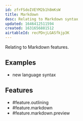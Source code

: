```yaml
---
id: zfrFSdoIVEYM2b1h8mKsW
title: Markdown
desc: Relating to Markdown syntax
updated: 1646412511594
created: 1631656881512
airtableId: recPDnjLGASfkjp3K
---
```


Relating to Markdown features.

## Examples

- new language syntax

## Features

- #feature.outlining
- #feature.markdown
- #feature.markdown.preview

